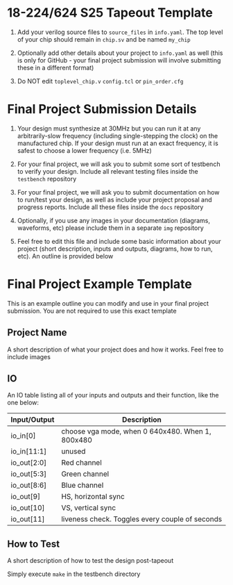 # 18-224/624 S25 Tapeout Template


1. Add your verilog source files to `source_files` in `info.yaml`. The top level of your chip should remain in `chip.sv` and be named `my_chip`




2. Optionally add other details about your project to `info.yaml` as well (this is only for GitHub - your final project submission will involve submitting these in a different format)

3. Do NOT edit `toplevel_chip.v`  `config.tcl` or `pin_order.cfg`

 # Final Project Submission Details

1. Your design must synthesize at 30MHz but you can run it at any arbitrarily-slow frequency (including single-stepping the clock) on the manufactured chip. If your design must run at an exact frequency, it is safest to choose a lower frequency (i.e. 5MHz)



2. For your final project, we will ask you to submit some sort of testbench to verify your design. Include all relevant testing files inside the `testbench` repository




3. For your final project, we will ask you to submit documentation on how to run/test your design, as well as include your project proposal and progress reports. Include all these files inside the `docs` repository




4. Optionally, if you use any images in your documentation (diagrams, waveforms, etc) please include them in a separate `img` repository



5. Feel free to edit this file and include some basic information about your project (short description, inputs and outputs, diagrams, how to run, etc). An outline is provided below

# Final Project Example Template

This is an example outline you can modify and use in your final project submission. You are not required to use this exact template

## Project Name

A short description of what your project does and how it works. Feel free to include images

## IO

An IO table listing all of your inputs and outputs and their function, like the one below:

| Input/Output	| Description|
|-------------|--------------------------------------------------|
| io_in[0]    | choose vga mode, when 0 640x480. When 1, 800x480 |
| io_in[11:1] | unused                                           |
| io_out[2:0] | Red channel                                      |
| io_out[5:3] | Green channel                                    |
| io_out[8:6] | Blue channel                                     |
| io_out[9]   | HS, horizontal sync                              |
| io_out[10]  | VS, vertical sync                                |
| io_out[11]  | liveness check.  Toggles every couple of seconds |

## How to Test

A short description of how to test the design post-tapeout

Simply execute `make` in the testbench directory
